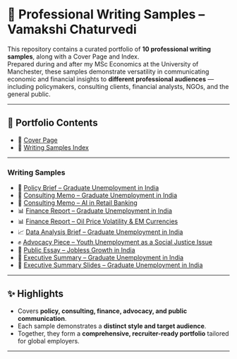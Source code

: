 # 📂 Professional Writing Samples – Vamakshi Chaturvedi  

This repository contains a curated portfolio of **10 professional writing samples**, along with a Cover Page and Index.  
Prepared during and after my MSc Economics at the University of Manchester, these samples demonstrate versatility in communicating economic and financial insights to **different professional audiences** — including policymakers, consulting clients, financial analysts, NGOs, and the general public.  

---

## 📑 Portfolio Contents  

- 📘 [Cover Page](docs/00_Cover_Page.pdf)  
- 📘 [Writing Samples Index](docs/01_Writing_Samples_Index.pdf)

---

### Writing Samples  
- 📘 [Policy Brief – Graduate Unemployment in India](docs/02_Policy_Brief_Graduate_Unemployment.pdf)  
- 💼 [Consulting Memo – Graduate Unemployment in India](docs/03_Consulting_Memo_Graduate_Unemployment.pdf)  
- 💼 [Consulting Memo – AI in Retail Banking](docs/04_Consulting_Memo_AI_Retail_Banking.pdf)  
- 📊 [Finance Report – Graduate Unemployment in India](docs/05_Finance_Report_Graduate_Unemployment.pdf)  
- 📊 [Finance Report – Oil Price Volatility & EM Currencies](docs/06_Finance_Report_Oil_Price_Volatility.pdf)  
- 📈 [Data Analysis Brief – Graduate Unemployment in India](docs/07_Data_Analysis_Brief_Graduate_Unemployment.pdf)  
- ✊ [Advocacy Piece – Youth Unemployment as a Social Justice Issue](docs/08_Advocacy_Youth_Unemployment.pdf)  
- 📰 [Public Essay – Jobless Growth in India](docs/09_Public_Essay_Jobless_Growth.pdf)  
- 📝 [Executive Summary – Graduate Unemployment in India](docs/10_Executive_Summary_Graduate_Unemployment.pdf)  
- 📝 [Executive Summary Slides – Graduate Unemployment in India](docs/11_Executive_Summary_Slides.pdf)  

---

## ✨ Highlights  

- Covers **policy, consulting, finance, advocacy, and public communication**.  
- Each sample demonstrates a **distinct style and target audience**.  
- Together, they form a **comprehensive, recruiter-ready portfolio** tailored for global employers.  

---
